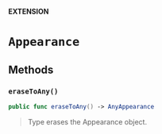 **EXTENSION**

# `Appearance`

## Methods
### `eraseToAny()`

```swift
public func eraseToAny() -> AnyAppearance
```

> Type erases the Appearance object.
